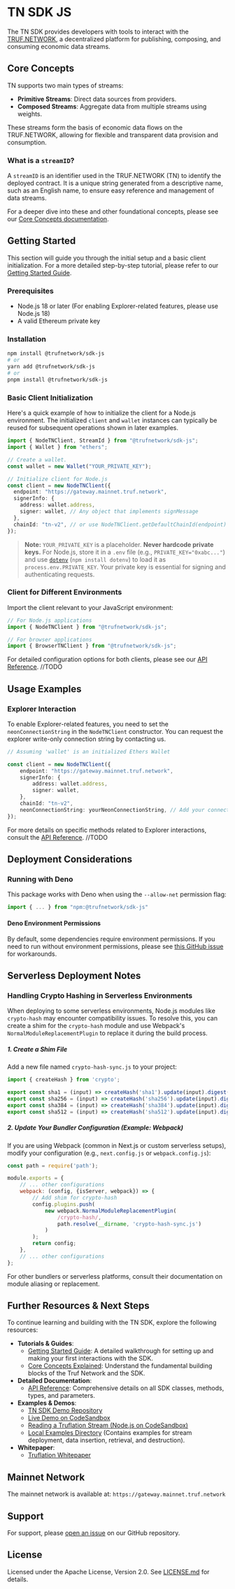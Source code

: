 # TN SDK JS

The TN SDK provides developers with tools to interact with the [TRUF.NETWORK](https://truf.network/), a decentralized platform for publishing, composing, and consuming economic data streams.

## Core Concepts

TN supports two main types of streams:

- **Primitive Streams**: Direct data sources from providers.
- **Composed Streams**: Aggregate data from multiple streams using weights.

These streams form the basis of economic data flows on the TRUF.NETWORK, allowing for flexible and transparent data provision and consumption.

### What is a `streamID`?

A `streamID` is an identifier used in the TRUF.NETWORK (TN) to identify the deployed contract. It is a unique string generated from a descriptive name, such as an English name, to ensure easy reference and management of data streams.

For a deeper dive into these and other foundational concepts, please see our [Core Concepts documentation](./docs/core-concepts.md).

## Getting Started

This section will guide you through the initial setup and a basic client initialization. For a more detailed step-by-step tutorial, please refer to our [Getting Started Guide](./docs/getting-started.md).

### Prerequisites
- Node.js 18 or later (For enabling Explorer-related features, please use Node.js 18)
- A valid Ethereum private key

### Installation
```bash
npm install @trufnetwork/sdk-js
# or
yarn add @trufnetwork/sdk-js
# or
pnpm install @trufnetwork/sdk-js
```

### Basic Client Initialization

Here's a quick example of how to initialize the client for a Node.js environment. The initialized `client` and `wallet` instances can typically be reused for subsequent operations shown in later examples.

```ts
import { NodeTNClient, StreamId } from "@trufnetwork/sdk-js";
import { Wallet } from "ethers";

// Create a wallet.
const wallet = new Wallet("YOUR_PRIVATE_KEY");

// Initialize client for Node.js
const client = new NodeTNClient({
  endpoint: "https://gateway.mainnet.truf.network",
  signerInfo: {
    address: wallet.address,
    signer: wallet, // Any object that implements signMessage
  },
  chainId: "tn-v2", // or use NodeTNClient.getDefaultChainId(endpoint)
});
```

> **Note:** `YOUR_PRIVATE_KEY` is a placeholder. **Never hardcode private keys.** For Node.js, store it in a `.env` file (e.g., `PRIVATE_KEY="0xabc..."`) and use [`dotenv`](https://www.npmjs.com/package/dotenv) (`npm install dotenv`) to load it as `process.env.PRIVATE_KEY`. Your private key is essential for signing and authenticating requests.

### Client for Different Environments

Import the client relevant to your JavaScript environment:

```typescript
// For Node.js applications
import { NodeTNClient } from "@trufnetwork/sdk-js";
```

```typescript
// For browser applications
import { BrowserTNClient } from "@trufnetwork/sdk-js";
```
For detailed configuration options for both clients, please see our [API Reference](./docs/api-reference.md). //TODO

## Usage Examples


### Explorer Interaction

To enable Explorer-related features, you need to set the `neonConnectionString` in the `NodeTNClient` constructor.
You can request the explorer write-only connection string by contacting us.

```ts
// Assuming 'wallet' is an initialized Ethers Wallet

const client = new NodeTNClient({
    endpoint: "https://gateway.mainnet.truf.network",
    signerInfo: {
        address: wallet.address,
        signer: wallet,
    },
    chainId: "tn-v2",
    neonConnectionString: yourNeonConnectionString, // Add your connection string here
});
```
For more details on specific methods related to Explorer interactions, consult the [API Reference](./docs/api-reference.md). //TODO

## Deployment Considerations

### Running with Deno

This package works with Deno when using the `--allow-net` permission flag:

```ts
import { ... } from "npm:@trufnetwork/sdk-js"
```

#### Deno Environment Permissions

By default, some dependencies require environment permissions. If you need to run without environment permissions, please see [this GitHub issue](https://github.com/denoland/deno/issues/20898#issuecomment-2500396620) for workarounds.

## Serverless Deployment Notes

### Handling Crypto Hashing in Serverless Environments

When deploying to some serverless environments, Node.js modules like `crypto-hash` may encounter compatibility issues. To resolve this, you can create a shim for the 
`crypto-hash` module and use
Webpack's `NormalModuleReplacementPlugin` to replace it during the build process.

##### 1. Create a Shim File

Add a new file named `crypto-hash-sync.js` to your project:

```javascript
import { createHash } from 'crypto';

export const sha1 = (input) => createHash('sha1').update(input).digest('hex');
export const sha256 = (input) => createHash('sha256').update(input).digest('hex');
export const sha384 = (input) => createHash('sha384').update(input).digest('hex');
export const sha512 = (input) => createHash('sha512').update(input).digest('hex');
```

##### 2. Update Your Bundler Configuration (Example: Webpack)

If you are using Webpack (common in Next.js or custom serverless setups), modify your configuration (e.g., `next.config.js` or `webpack.config.js`):

```javascript
const path = require('path');

module.exports = {
    // ... other configurations
    webpack: (config, {isServer, webpack}) => {
        // Add shim for crypto-hash
        config.plugins.push(
            new webpack.NormalModuleReplacementPlugin(
                /crypto-hash/,
                path.resolve(__dirname, 'crypto-hash-sync.js')
            )
        );
        return config;
    },
    // ... other configurations
};
```
For other bundlers or serverless platforms, consult their documentation on module aliasing or replacement.

## Further Resources & Next Steps

To continue learning and building with the TN SDK, explore the following resources:

- **Tutorials & Guides**:
    - [Getting Started Guide](./docs/getting-started.md): A detailed walkthrough for setting up and making your first interactions with the SDK.
    - [Core Concepts Explained](./docs/core-concepts.md): Understand the fundamental building blocks of the Truf Network and the SDK.
- **Detailed Documentation**:
    - [API Reference](./docs/api-reference.md): Comprehensive details on all SDK classes, methods, types, and parameters.
- **Examples & Demos**:
    - [TN SDK Demo Repository](https://github.com/truflation/tsn-sdk-demo)
    - [Live Demo on CodeSandbox](https://codesandbox.io/p/devbox/m2r3tt?file=%2Fsrc%2Froutes%2F%2Bpage.svelte)
    - [Reading a Truflation Stream (Node.js on CodeSandbox)](https://codesandbox.io/p/devbox/rtm7mn?file=%2Findex.ts%3A22%2C11)
    - [Local Examples Directory](./examples) (Contains examples for stream deployment, data insertion, retrieval, and destruction).
- **Whitepaper**:
    - [Truflation Whitepaper](https://whitepaper.truflation.com)

## Mainnet Network

The mainnet network is available at: `https://gateway.mainnet.truf.network`

## Support

For support, please [open an issue](https://github.com/trufnetwork/sdk-js/issues) on our GitHub repository.

## License

Licensed under the Apache License, Version 2.0. See [LICENSE.md](LICENSE.md) for details.
